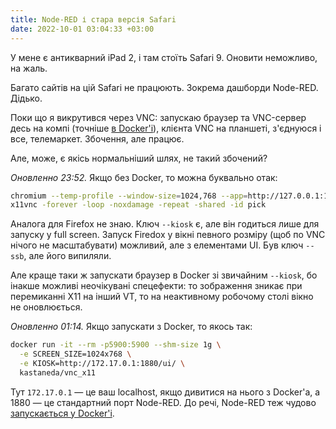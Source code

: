 ```yaml
---
title: Node-RED і стара версія Safari
date: 2022-10-01 03:04:33 +03:00
---
```


У мене є антикварний iPad 2, і там стоїть Safari 9. Оновити неможливо, на жаль.

Багато сайтів на цій Safari не працюють. Зокрема дашборди Node-RED. Дідько.

Поки що я викрутився через VNC: запускаю браузер та VNC-сервер десь на компі (точніше [в Docker'і][1]), клієнта VNC на планшеті, з'єднуюся і все, телемаркет. Збочення, але працює.

Але, може, є якісь нормальніший шлях, не такий збочений?

_Оновленно 23:52._ Якщо без Docker, то можна буквально отак:

```sh
chromium --temp-profile --window-size=1024,768 --app=http://127.0.0.1:1880/ui/
x11vnc -forever -loop -noxdamage -repeat -shared -id pick
```

Аналога для Firefox не знаю. Ключ `--kiosk` є, але він годиться лише для запуску у full screen. Запуск Firedox у вікні певного розміру (щоб по VNC нічого не масштабувати) можливий, але з елементами UI. Був ключ `--ssb`, але його випиляли.

Але краще таки ж запускати браузер в Docker зі звичайним `--kiosk`, бо інакше можливі неочікувані спецефекти: то зображення зникає при перемиканні X11 на інший VT, то на неактивному робочому столі вікно не оновлюється.

_Оновленно 01:14._ Якщо запускати з Docker, то якось так:

```sh
docker run -it --rm -p5900:5900 --shm-size 1g \
  -e SCREEN_SIZE=1024x768 \
  -e KIOSK=http://172.17.0.1:1880/ui/ \
  kastaneda/vnc_x11
```

Тут `172.17.0.1` — це ваш localhost, якщо дивитися на нього з Docker'а, а 1880 — це стандартний порт Node-RED. До речі, Node-RED теж чудово [запускається у Docker'і][2].

[1]: https://github.com/kastaneda/vnc_x11
[2]: https://nodered.org/docs/getting-started/docker
